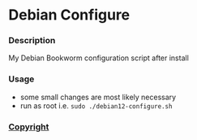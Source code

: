 # Debian Configure

### Description
My Debian Bookworm configuration script after install

### Usage
- some small changes are most likely necessary
- run as root i.e. `sudo ./debian12-configure.sh`

### [Copyright](LICENSE)

